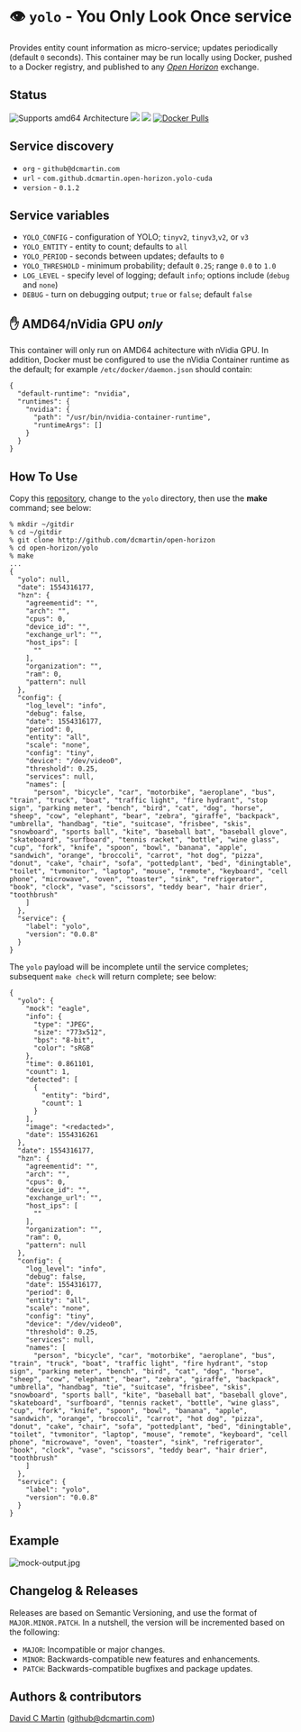 # &#128065; `yolo` - You Only Look Once service

Provides entity count information as micro-service; updates periodically (default `0` seconds).  This container may be run locally using Docker, pushed to a Docker registry, and published to any [_Open Horizon_][open-horizon] exchange.

## Status

![Supports amd64 Architecture][amd64-shield]
[![](https://images.microbadger.com/badges/image/dcmartin/amd64_com.github.dcmartin.open-horizon.yolo-cuda.svg)](https://microbadger.com/images/dcmartin/amd64_com.github.dcmartin.open-horizon.yolo-cuda)
[![](https://images.microbadger.com/badges/version/dcmartin/amd64_com.github.dcmartin.open-horizon.yolo-cuda.svg)](https://microbadger.com/images/dcmartin/amd64_com.github.dcmartin.open-horizon.yolo-cuda "Get your own version badge on microbadger.com")
[![Docker Pulls][pulls-amd64]][docker-amd64]

[docker-amd64]: https://hub.docker.com/r/dcmartin/amd64_com.github.dcmartin.open-horizon.yolo-cuda
[pulls-amd64]: https://img.shields.io/docker/pulls/dcmartin/amd64_com.github.dcmartin.open-horizon.yolo-cuda.svg
[amd64-shield]: https://img.shields.io/badge/amd64-yes-green.svg

## Service discovery
+ `org` - `github@dcmartin.com`
+ `url` - `com.github.dcmartin.open-horizon.yolo-cuda`
+ `version` - `0.1.2`

## Service variables
+ `YOLO_CONFIG` - configuration of YOLO; `tinyv2`, `tinyv3`,`v2`, or `v3`
+ `YOLO_ENTITY` - entity to count; defaults to `all`
+ `YOLO_PERIOD` - seconds between updates; defaults to `0`
+ `YOLO_THRESHOLD` - minimum probability; default `0.25`; range `0.0` to `1.0`
+ `LOG_LEVEL` - specify level of logging; default `info`; options include (`debug` and `none`)
+ `DEBUG` - turn on debugging output; `true` or `false`; default `false`

## &#9995; AMD64/nVidia GPU _only_
This container will only run on AMD64 achitecture with nVidia GPU.  In addition, Docker must be configured to use the nVidia Container runtime as the default; for example `/etc/docker/daemon.json` should contain:

```
{
  "default-runtime": "nvidia",
  "runtimes": {
    "nvidia": {
      "path": "/usr/bin/nvidia-container-runtime",
      "runtimeArgs": []
    }
  }
}
```

## How To Use

Copy this [repository][repository], change to the `yolo` directory, then use the **make** command; see below:

```
% mkdir ~/gitdir
% cd ~/gitdir
% git clone http://github.com/dcmartin/open-horizon
% cd open-horizon/yolo
% make
...
{
  "yolo": null,
  "date": 1554316177,
  "hzn": {
    "agreementid": "",
    "arch": "",
    "cpus": 0,
    "device_id": "",
    "exchange_url": "",
    "host_ips": [
      ""
    ],
    "organization": "",
    "ram": 0,
    "pattern": null
  },
  "config": {
    "log_level": "info",
    "debug": false,
    "date": 1554316177,
    "period": 0,
    "entity": "all",
    "scale": "none",
    "config": "tiny",
    "device": "/dev/video0",
    "threshold": 0.25,
    "services": null,
    "names": [
      "person", "bicycle", "car", "motorbike", "aeroplane", "bus", "train", "truck", "boat", "traffic light", "fire hydrant", "stop sign", "parking meter", "bench", "bird", "cat", "dog", "horse", "sheep", "cow", "elephant", "bear", "zebra", "giraffe", "backpack", "umbrella", "handbag", "tie", "suitcase", "frisbee", "skis", "snowboard", "sports ball", "kite", "baseball bat", "baseball glove", "skateboard", "surfboard", "tennis racket", "bottle", "wine glass", "cup", "fork", "knife", "spoon", "bowl", "banana", "apple", "sandwich", "orange", "broccoli", "carrot", "hot dog", "pizza", "donut", "cake", "chair", "sofa", "pottedplant", "bed", "diningtable", "toilet", "tvmonitor", "laptop", "mouse", "remote", "keyboard", "cell phone", "microwave", "oven", "toaster", "sink", "refrigerator", "book", "clock", "vase", "scissors", "teddy bear", "hair drier", "toothbrush"
    ]
  },
  "service": {
    "label": "yolo",
    "version": "0.0.8"
  }
}
```

The `yolo` payload will be incomplete until the service completes; subsequent `make check` will return complete; see below:

```
{
  "yolo": {
    "mock": "eagle",
    "info": {
      "type": "JPEG",
      "size": "773x512",
      "bps": "8-bit",
      "color": "sRGB"
    },
    "time": 0.861101,
    "count": 1,
    "detected": [
      {
        "entity": "bird",
        "count": 1
      }
    ],
    "image": "<redacted>",
    "date": 1554316261
  },
  "date": 1554316177,
  "hzn": {
    "agreementid": "",
    "arch": "",
    "cpus": 0,
    "device_id": "",
    "exchange_url": "",
    "host_ips": [
      ""
    ],
    "organization": "",
    "ram": 0,
    "pattern": null
  },
  "config": {
    "log_level": "info",
    "debug": false,
    "date": 1554316177,
    "period": 0,
    "entity": "all",
    "scale": "none",
    "config": "tiny",
    "device": "/dev/video0",
    "threshold": 0.25,
    "services": null,
    "names": [
      "person", "bicycle", "car", "motorbike", "aeroplane", "bus", "train", "truck", "boat", "traffic light", "fire hydrant", "stop sign", "parking meter", "bench", "bird", "cat", "dog", "horse", "sheep", "cow", "elephant", "bear", "zebra", "giraffe", "backpack", "umbrella", "handbag", "tie", "suitcase", "frisbee", "skis", "snowboard", "sports ball", "kite", "baseball bat", "baseball glove", "skateboard", "surfboard", "tennis racket", "bottle", "wine glass", "cup", "fork", "knife", "spoon", "bowl", "banana", "apple", "sandwich", "orange", "broccoli", "carrot", "hot dog", "pizza", "donut", "cake", "chair", "sofa", "pottedplant", "bed", "diningtable", "toilet", "tvmonitor", "laptop", "mouse", "remote", "keyboard", "cell phone", "microwave", "oven", "toaster", "sink", "refrigerator", "book", "clock", "vase", "scissors", "teddy bear", "hair drier", "toothbrush"
    ]
  },
  "service": {
    "label": "yolo",
    "version": "0.0.8"
  }
}
```

## Example

![mock-output.jpg](samples/mock-output.jpg?raw=true "YOLO")

## Changelog & Releases

Releases are based on Semantic Versioning, and use the format
of ``MAJOR.MINOR.PATCH``. In a nutshell, the version will be incremented
based on the following:

- ``MAJOR``: Incompatible or major changes.
- ``MINOR``: Backwards-compatible new features and enhancements.
- ``PATCH``: Backwards-compatible bugfixes and package updates.

## Authors & contributors

[David C Martin][dcmartin] (github@dcmartin.com)

[userinput]: ../yolo/userinput.json
[service-json]: ../yolo/service.json
[build-json]: ../yolo/build.json
[dockerfile]: ../yolo/Dockerfile


[dcmartin]: https://github.com/dcmartin
[issue]: https://github.com/dcmartin/open-horizon/issues
[macos-install]: http://pkg.bluehorizon.network/macos
[open-horizon]: http://github.com/open-horizon/
[repository]: https://github.com/dcmartin/open-horizon
[setup]: ../setup/README.md
